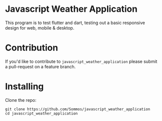 # Javascript Weather Application
This program is to test flutter and dart, testing out a basic responsive design for web, mobile & desktop.

# Contribution 

If you'd like to contribute to `javascript_weather_application` please submit a pull-request on a feature branch.

# Installing

Clone the repo:

    git clone https://github.com/Sommos/javascript_weather_application
    cd javascript_weather_application
